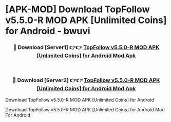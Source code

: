 # [APK-MOD] Download TopFollow v5.5.0-R MOD APK [Unlimited Coins] for Android - bwuvi


<div align="center">
<h3>🔴 Download [Server1] 👉👉 <a href="https://apk-comot.site?title=TopFollow_v5.5.0-R_MOD_APK_[Unlimited_Coins]_for_Android">TopFollow v5.5.0-R MOD APK [Unlimited Coins] for Android Mod Apk</a></h3><br>
<h3>🔴 Download [Server2] 👉👉 <a href="https://apk-comot.site?title=TopFollow_v5.5.0-R_MOD_APK_[Unlimited_Coins]_for_Android">TopFollow v5.5.0-R MOD APK [Unlimited Coins] for Android Mod Apk</a></h3>
</div>



Download TopFollow v5.5.0-R MOD APK [Unlimited Coins] for Android 

Download TopFollow v5.5.0-R MOD APK [Unlimited Coins] for Android Mod For Android